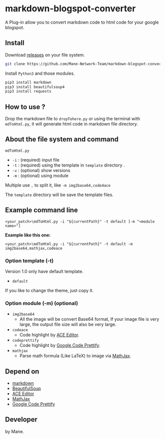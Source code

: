 # markdown-blogspot-converter

A Plug-in allow you to convert markdown code to html code for your google blogspot.

## Install

Download [releases](https://github.com/Mane-Network-Team/typora-blogspot-converter/releases) on your file system.

```bash
git clone https://github.com/Mane-Network-Team/markdown-blogspot-converter.git .
```

Install `Python3` and those modules.

```bash
pip3 install markdown
pip3 install beautifulsoup4
pip3 install requests
```

## How to use ?

Drop the markdown file to `dropTohere.py` or using the terminal with `mdToHtml.py`, it will generate html code in markdown file directory.

## About the file system and command

`mdToHtml.py` 

- `-i` : (required) input file
- `-t` : (required) using the template in `template` directory .
- `-v` : (optional) show versions
- `-m` : (optional) using module

Multiple use `,` to split it, like `-m img2base64,code4ace`

The `template` directory will be save the template files.

## Example command line

```shell
<your_patch>\mdToHtml.py -i "${currentPath}" -t default [-m "<module name>"]
```

**Example like this one:**

```shell
<your_patch>\mdToHtml.py -i "${currentPath}" -t default -m img2base64,mathjax,codeace
```

### Option template (-t)

Version 1.0 only have default template.

- `default` 

If you like to change the theme, just copy it.

### Option module (-m) (optional)

- `img2base64`
  - All the image will be convert Base64 format, If your image file is very large, the output file size will also be very large.
- `codeace`
  - Code highlight by [ACE Editor](https://ace.c9.io/).
- `codeprettify`
  - Code highlight by [Google Code Prettify](https://github.com/googlearchive/code-prettify).
- `mathjax`
  - Parse math formula (Like LaTeX) to image via [MathJax](https://www.mathjax.org/).

## Depend on

+ [markdown](https://github.com/Python-Markdown/markdown)
+ [BeautifulSoup](https://www.crummy.com/software/BeautifulSoup/)
+ [ACE Editor](https://ace.c9.io/)
+ [MathJax](https://www.mathjax.org/)
+ [Google Code Prettify](https://github.com/googlearchive/code-prettify)

## Developer

by Mane.
